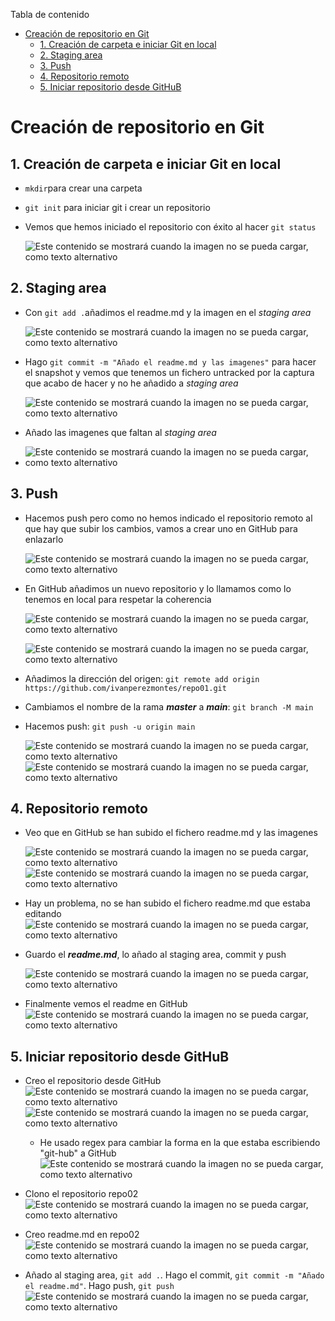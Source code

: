 Tabla de contenido
- [Creación de repositorio en Git](#creación-de-repositorio-en-git)
  - [1. Creación de carpeta e iniciar Git en local](#1-creación-de-carpeta-e-iniciar-git-en-local)
  - [2. Staging area](#2-staging-area)
  - [3. Push](#3-push)
  - [4. Repositorio remoto](#4-repositorio-remoto)
  - [5. Iniciar repositorio desde GitHuB](#5-iniciar-repositorio-desde-github)

# Creación de repositorio en Git

## 1. Creación de carpeta e iniciar Git en local
   
   - `mkdir`para crear una carpeta  
   - `git init` para iniciar git i crear un repositorio
   - Vemos que hemos iniciado el repositorio con éxito al hacer `git status`

        ![Este contenido se mostrará cuando la imagen no se pueda cargar, como texto alternativo](./img/iniciar_repo01.PNG "Iniciar repo01")

 

## 2. Staging area
   
   - Con `git add .`añadimos el readme.md y la imagen en el *staging area*
  

      ![Este contenido se mostrará cuando la imagen no se pueda cargar, como texto alternativo](./img/staging_area.PNG "readme.md a staging area")

 
- Hago `git commit -m "Añado el readme.md y las imagenes"` para hacer el snapshot y vemos que tenemos un fichero untracked por la captura que acabo de hacer y no he añadido a *staging area* 
    
    ![Este contenido se mostrará cuando la imagen no se pueda cargar, como texto alternativo](./img/commit.PNG "Commit")

- Añado las imagenes que faltan al *staging area* 
- ![Este contenido se mostrará cuando la imagen no se pueda cargar, como texto alternativo](./img/añadir_staging.PNG "Añadir lo que queda a Staging area")

## 3. Push 
   
- Hacemos push pero como no hemos indicado el repositorio remoto al que hay que subir los cambios, vamos a crear uno en GitHub para enlazarlo
    
    ![Este contenido se mostrará cuando la imagen no se pueda cargar, como texto alternativo](./img/push_fallido.PNG "Push fallido")

- En GitHub añadimos un nuevo repositorio y lo llamamos como lo tenemos en local para respetar la coherencia 
     
    ![Este contenido se mostrará cuando la imagen no se pueda cargar, como texto alternativo](./img/new_repo.PNG "New repo")

    ![Este contenido se mostrará cuando la imagen no se pueda cargar, como texto alternativo](./img/crear_repo.PNG "New repo")

- Añadimos la dirección del origen: `git remote add origin https://github.com/ivanperezmontes/repo01.git`  
-  Cambiamos el nombre de la rama ***master*** a ***main***: `git branch -M main` 
- Hacemos push: `git push -u origin main`

    ![Este contenido se mostrará cuando la imagen no se pueda cargar, como texto alternativo](./img/añadimos_origen.PNG "Añadimos origen")
    ![Este contenido se mostrará cuando la imagen no se pueda cargar, como texto alternativo](./img/push_correcto.PNG "Añadimos origen")

## 4. Repositorio remoto
-  Veo que en GitHub se han subido el fichero readme.md y las imagenes
  
    ![Este contenido se mostrará cuando la imagen no se pueda cargar, como texto alternativo](./img/resultado_push.PNG "github")
    ![Este contenido se mostrará cuando la imagen no se pueda cargar, como texto alternativo](./img/resultado_push2.PNG "github")
- Hay un problema, no se han subido el fichero readme.md que estaba editando
    ![Este contenido se mostrará cuando la imagen no se pueda cargar, como texto alternativo](./img/resultado_push3.PNG "github")
- Guardo el ***readme.md***, lo añado al staging area, commit y push
  
     ![Este contenido se mostrará cuando la imagen no se pueda cargar, como texto alternativo](./img/resultado_push4.PNG "github")

- Finalmente vemos el readme en GitHub
    ![Este contenido se mostrará cuando la imagen no se pueda cargar, como texto alternativo](./img/readmemd.PNG "github")

## 5. Iniciar repositorio desde GitHuB
   - Creo el repositorio desde GitHub
    ![Este contenido se mostrará cuando la imagen no se pueda cargar, como texto alternativo](./img/crear_repo_github.PNG "github")
    ![Este contenido se mostrará cuando la imagen no se pueda cargar, como texto alternativo](./img/crear_repo_github2.PNG "github")
    
      - He usado regex para cambiar la forma en la que estaba escribiendo "git-hub" a GitHub
        ![Este contenido se mostrará cuando la imagen no se pueda cargar, como texto alternativo](./img/git.PNG "github")
- Clono el repositorio repo02
        ![Este contenido se mostrará cuando la imagen no se pueda cargar, como texto alternativo](./img/clone_repo2.PNG "github")
- Creo readme.md en repo02
        ![Este contenido se mostrará cuando la imagen no se pueda cargar, como texto alternativo](./img/readme_repo2.PNG "github")
- Añado al staging area, `git add .`. Hago el commit, `git commit -m "Añado el readme.md"`. Hago push, `git push`
        ![Este contenido se mostrará cuando la imagen no se pueda cargar, como texto alternativo](./img/push_repo2.PNG "github")